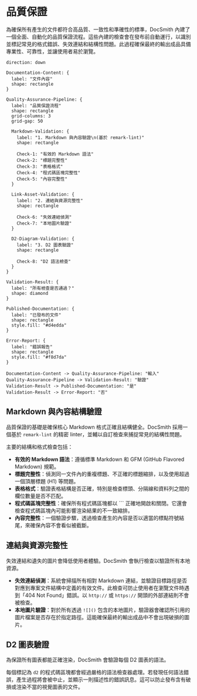 # 品質保證

為確保所有產生的文件都符合高品質、一致性和準確性的標準，DocSmith 內建了一個全面、自動化的品質保證流程。這些內建的檢查會在發布前自動運行，以識別並標記常見的格式錯誤、失效連結和結構性問題。此過程確保最終的輸出成品具備專業性、可靠性，並讓使用者易於瀏覽。

```d2 品質保證流程 icon=lucide:shield-check
direction: down

Documentation-Content: {
  label: "文件內容"
  shape: rectangle
}

Quality-Assurance-Pipeline: {
  label: "品質保證流程"
  shape: rectangle
  grid-columns: 3
  grid-gap: 50

  Markdown-Validation: {
    label: "1. Markdown 與內容驗證\n(基於 remark-lint)"
    shape: rectangle

    Check-1: "有效的 Markdown 語法"
    Check-2: "標題完整性"
    Check-3: "表格格式"
    Check-4: "程式碼區塊完整性"
    Check-5: "內容完整性"
  }

  Link-Asset-Validation: {
    label: "2. 連結與資源完整性"
    shape: rectangle

    Check-6: "失效連結偵測"
    Check-7: "本地圖片驗證"
  }

  D2-Diagram-Validation: {
    label: "3. D2 圖表驗證"
    shape: rectangle

    Check-8: "D2 語法檢查"
  }
}

Validation-Result: {
  label: "所有檢查是否通過？"
  shape: diamond
}

Published-Documentation: {
  label: "已發布的文件"
  shape: rectangle
  style.fill: "#d4edda"
}

Error-Report: {
  label: "錯誤報告"
  shape: rectangle
  style.fill: "#f8d7da"
}

Documentation-Content -> Quality-Assurance-Pipeline: "輸入"
Quality-Assurance-Pipeline -> Validation-Result: "驗證"
Validation-Result -> Published-Documentation: "是"
Validation-Result -> Error-Report: "否"
```

## Markdown 與內容結構驗證

品質保證的基礎是確保核心 Markdown 格式正確且結構健全。DocSmith 採用一個基於 `remark-lint` 的精密 linter，並輔以自訂檢查來捕捉常見的結構性問題。

主要的結構和格式檢查包括：

*   **有效的 Markdown 語法**：遵循標準 Markdown 和 GFM (GitHub Flavored Markdown) 規範。
*   **標題完整性**：偵測同一文件內的重複標題、不正確的標題縮排，以及使用超過一個頂層標題 (H1) 等問題。
*   **表格格式**：驗證表格結構是否正確，特別是檢查標頭、分隔線和資料列之間的欄位數量是否不匹配。
*   **程式碼區塊完整性**：確保所有程式碼區塊都以 ``` 正確地開啟和關閉。它還會檢查程式碼區塊內可能影響渲染結果的不一致縮排。
*   **內容完整性**：一個驗證步驟，透過檢查產生的內容是否以適當的標點符號結尾，來確保內容不會看似被截斷。

## 連結與資源完整性

失效連結和遺失的圖片會降低使用者體驗。DocSmith 會執行檢查以驗證所有本地資源。

*   **失效連結偵測**：系統會掃描所有相對 Markdown 連結，並驗證目標路徑是否對應到專案文件結構中定義的有效文件。此檢查可防止使用者在瀏覽文件時遇到「404 Not Found」錯誤。以 `http://` 或 `https://` 開頭的外部連結則不會被檢查。
*   **本地圖片驗證**：對於所有透過 `![]()` 包含的本地圖片，驗證器會確認所引用的圖片檔案是否存在於指定路徑。這能確保最終的輸出成品中不會出現破損的圖片。

## D2 圖表驗證

為保證所有圖表都能正確渲染，DocSmith 會驗證每個 D2 圖表的語法。

每個標記為 `d2` 的程式碼區塊都會經過嚴格的語法檢查器處理。若發現任何語法錯誤，產生過程將會被中止，並顯示一則描述性的錯誤訊息。這可以防止發布含有破損或渲染不當的視覺圖表的文件。